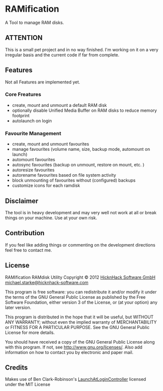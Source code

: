# RAMification

A Tool to manage RAM disks.

## ATTENTION

This is a small pet project and in no way finished. I'm working on it on a very irregular basis and the current code if far from complete.

## Features

Not all Features are implemented yet.

### Core Freatures

* create, mount and unmount a default RAM disk
* optionally disable Unified Media Buffer on RAM disks to reduce memory footprint
* autolaunch on login

### Favourite Management

* create, mount and unmount favourites
* manage favourites (volume name, size, backup mode, automount on launch)
* automount favourites
* autosync favourites (backup on unmount, restore on mount, etc. )
* autoresize favourites
* autorename favourites based on file system activity
* block unmounting of favourites without (configured) backups
* customize icons for each ramdisk

## Disclaimer

The tool is in heavy development and may very well not work at all or break things on your machine. Use at your own risk.

## Contribution

If you feel like adding things or commenting on the development directions feel free to contact me.

## License

RAMification RAMdisk Utility
Copyright &copy; 2012 [HicknHack Software GmbH](http://www.hicknhack-software.com) michael.starke@hicknhack-software.com

This program is free software: you can redistribute it and/or modify
it under the terms of the GNU General Public License as published by
the Free Software Foundation, either version 3 of the License, or
(at your option) any later version.

This program is distributed in the hope that it will be useful,
but WITHOUT ANY WARRANTY; without even the implied warranty of
MERCHANTABILITY or FITNESS FOR A PARTICULAR PURPOSE.  See the
GNU General Public License for more details.

You should have received a copy of the GNU General Public License
along with this program.  If not, see http://www.gnu.org/licenses/.
Also add information on how to contact you by electronic and paper mail.

## Credits

Makes use of Ben Clark-Robinson's [LaunchAtLoginController](https://github.com/Mozketo/LaunchAtLoginController#readme) licensed under the MIT License

